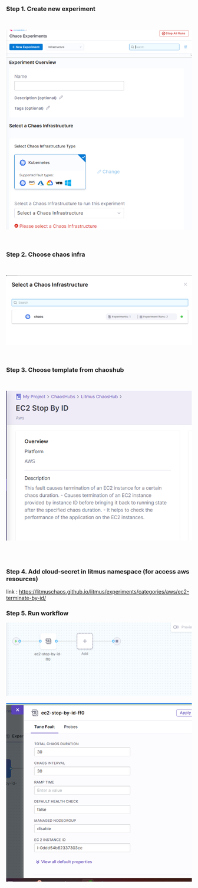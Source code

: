 ### Step 1. Create new experiment
<br/>

![Alt text](image.png)
![Alt text](image-1.png)

<br/>

### Step 2. Choose chaos infra
<br/>

![Alt text](image-2.png)

<br/>

### Step 3. Choose template from chaoshub 
<br/>

![Alt text](image-18.png)

<br/>

<br/>

### Step 4. Add cloud-secret in litmus namespace (for access aws resources)

link : https://litmuschaos.github.io/litmus/experiments/categories/aws/ec2-terminate-by-id/


### Step 5. Run workflow

![Alt text](image-16.png)

![Alt text](image-17.png)